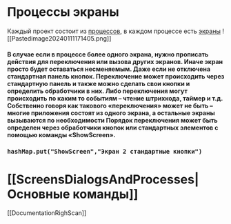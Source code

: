 # Процессы экраны

Каждый проект состоит из [процессов](Processes.md), в каждом процессе есть [экраны](Screens.md)
![[Pastedimage20240111171405.png]]

#### В случае если в процессе более одного экрана, нужно прописать действия для переключения или вызова других экранов. Иначе экран просто будет оставаться несменяемым. Даже если не отключена стандартная панель кнопок. Переключение может происходить через стандартную панель и также можно сделать свои кнопки и определить обработчики в них. Либо переключения могут происходить по каким то событиям – чтение штрихкода, таймер и т.д. Собственно говоря как такового «переключения» может не быть – многие приложения состоят из одного экрана, а остальные экраны вызываются по необходимости Порядок переключения может быть определен через обработчики кнопок или стандартных элементов с помощью команды «ShowScreen».
### `hashMap.put("ShowScreen","Экран 2 стандартные кнопки")`

# [[ScreensDialogsAndProcesses|Основные команды]]


[[DocumentationRighScan]]
